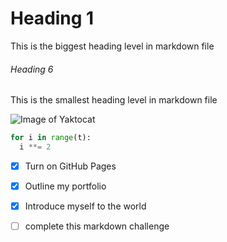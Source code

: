 # Heading 1
This is the biggest heading level in markdown file


###### Heading 6
This is the smallest heading level in markdown file


![Image of Yaktocat](https://octodex.github.com/images/yaktocat.png)


```py
for i in range(t):
  i **= 2
```


- [x] Turn on GitHub Pages
- [x] Outline my portfolio
- [x] Introduce myself to the world
- [ ] complete this markdown challenge


